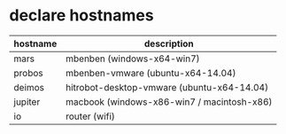 # declare hostnames

| hostname      | description
| ------------- | ------------- 
| mars          | mbenben (windows-x64-win7)
| probos        | mbenben-vmware (ubuntu-x64-14.04)
| deimos        | hitrobot-desktop-vmware (ubuntu-x64-14.04)
| jupiter       | macbook (windows-x86-win7 / macintosh-x86)
| io            | router (wifi)
